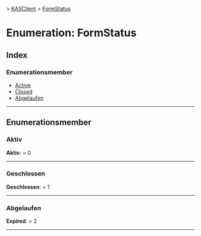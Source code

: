 [](../README.md) > [KASClient](../modules/kasclient.md) > [FormStatus](../enums/kasclient.formstatus.md)

# <a name="enumeration-formstatus"></a>Enumeration: FormStatus

## <a name="index"></a>Index 

### <a name="enumeration-members"></a>Enumerationsmember

* [Active](kasclient.formstatus.md#active)
* [Closed](kasclient.formstatus.md#closed)
* [Abgelaufen](kasclient.formstatus.md#expired)

---

## <a name="enumeration-members"></a>Enumerationsmember

<a id="active"></a>

###  <a name="active"></a>Aktiv

**Aktiv**: = 0

___

<a id="closed"></a>

###  <a name="closed"></a>Geschlossen

**Geschlossen**: = 1

___

<a id="expired"></a>

###  <a name="expired"></a>Abgelaufen

**Expired**: = 2

___

